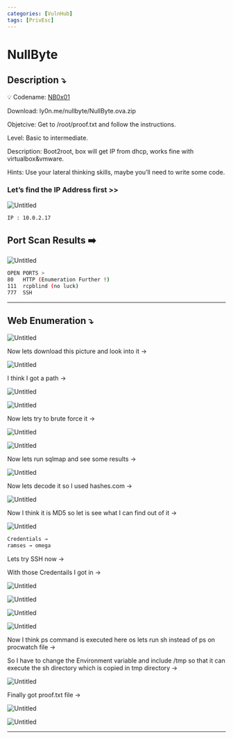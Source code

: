 ```yaml
---
categories: [VulnHub]
tags: [PrivEsc]
---
```

# NullByte



## **Description ⤵️**


💡 Codename: [NB0x01](https://vulnhub.com/entry/nullbyte-1,126/)

Download: ly0n.me/nullbyte/NullByte.ova.zip

Objetcive: Get to /root/proof.txt and follow the instructions.

Level: Basic to intermediate.

Description: Boot2root, box will get IP from dhcp, works fine with virtualbox&vmware.

Hints: Use your lateral thinking skills, maybe you’ll need to write some code.



### Let’s find the IP Address first >>

![Untitled](/Vulnhub-Files/img/NullByte/Untitled.png)

```bash
IP : 10.0.2.17
```

## Port Scan Results ➡️

![Untitled](/Vulnhub-Files/img/NullByte/Untitled%201.png)

```bash
OPEN PORTS >
80   HTTP (Enumeration Further !)
111  rcpblind (no luck)
777  SSH
```

---

## Web Enumeration ⤵️

![Untitled](/Vulnhub-Files/img/NullByte/Untitled%202.png)

Now lets download this picture and look into it →

![Untitled](/Vulnhub-Files/img/NullByte/Untitled%203.png)

I think I got a path →

![Untitled](/Vulnhub-Files/img/NullByte/Untitled%204.png)

![Untitled](/Vulnhub-Files/img/NullByte/Untitled%205.png)

Now lets try to brute force it →

![Untitled](/Vulnhub-Files/img/NullByte/Untitled%206.png)

![Untitled](/Vulnhub-Files/img/NullByte/Untitled%207.png)

Now lets run sqlmap and see some results →

![Untitled](/Vulnhub-Files/img/NullByte/Untitled%208.png)

Now lets decode it so I used hashes.com →

![Untitled](/Vulnhub-Files/img/NullByte/Untitled%209.png)

Now I think it is MD5 so let is see what I can find out of it →

![Untitled](/Vulnhub-Files/img/NullByte/Untitled%2010.png)

```bash
Credentials →
ramses → omega
```

Lets try SSH now →

With those Credentails I got in →

![Untitled](/Vulnhub-Files/img/NullByte/Untitled%2011.png)

![Untitled](/Vulnhub-Files/img/NullByte/Untitled%2012.png)

![Untitled](/Vulnhub-Files/img/NullByte/Untitled%2013.png)

![Untitled](/Vulnhub-Files/img/NullByte/Untitled%2014.png)

Now I think ps command is executed here os lets run sh instead of ps on procwatch file →

So  I have to change the Environment variable and include /tmp so that it can execute the sh directory which is copied in tmp directory →

![Untitled](/Vulnhub-Files/img/NullByte/Untitled%2015.png)

Finally got proof.txt file →

![Untitled](/Vulnhub-Files/img/NullByte/Untitled%2016.png)

![Untitled](/Vulnhub-Files/img/NullByte/Untitled%2017.png)

---